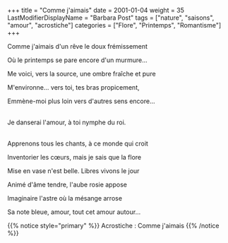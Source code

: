 +++
title = "Comme j'aimais"
date = 2001-01-04
weight = 35
LastModifierDisplayName = "Barbara Post"
tags = ["nature", "saisons", "amour", "acrostiche"]
categories = ["Flore", "Printemps", "Romantisme"]
+++

Comme j'aimais d'un rêve le doux frémissement

Où le printemps se pare encore d'un murmure...

Me voici, vers la source, une ombre fraîche et pure

M'environne... vers toi, tes bras propicement,

Emmène-moi plus loin vers d'autres sens encore...

 \
Je danserai l'amour, à toi nymphe du roi.

 \
Apprenons tous les chants, à ce monde qui croit

Inventorier les cœurs, mais je sais que la flore

Mise en vase n'est belle. Libres vivons le jour

Animé d'âme tendre, l'aube rosie appose

Imaginaire l'astre où la mésange arrose

Sa note bleue, amour, tout cet amour autour...

{{% notice style="primary" %}}
Acrostiche : Comme j'aimais
{{% /notice %}}
